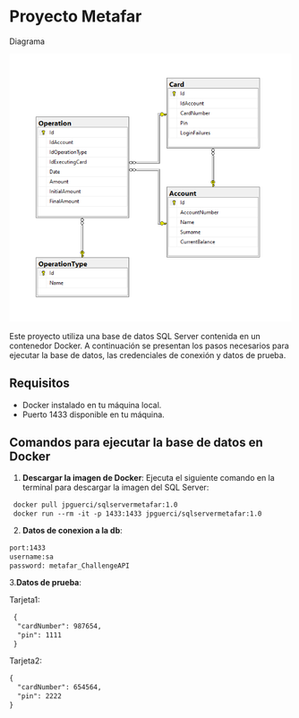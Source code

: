 # Proyecto Metafar 

Diagrama

![DER](DER.png)

Este proyecto utiliza una base de datos SQL Server contenida en un contenedor Docker. 
A continuación se presentan los pasos necesarios para ejecutar la base de datos, las credenciales de conexión y datos de prueba.

## Requisitos

- Docker instalado en tu máquina local.
- Puerto 1433 disponible en tu máquina.

## Comandos para ejecutar la base de datos en Docker

1. **Descargar la imagen de Docker**:
   Ejecuta el siguiente comando en la terminal para descargar la imagen del SQL Server:

```
 docker pull jpguerci/sqlservermetafar:1.0
 docker run --rm -it -p 1433:1433 jpguerci/sqlservermetafar:1.0
```
2. **Datos de conexion a la db**:
 ```
 port:1433
 username:sa
 password: metafar_ChallengeAPI
```
 3.**Datos de prueba**:

Tarjeta1:
```
 {
  "cardNumber": 987654,
  "pin": 1111
 }
```
Tarjeta2:  
```
{
  "cardNumber": 654564,
  "pin": 2222
}
```

